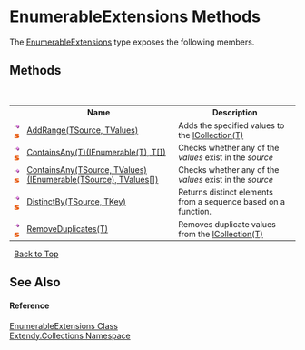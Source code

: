 # EnumerableExtensions Methods
 

The <a href="T_Extendy_Collections_EnumerableExtensions">EnumerableExtensions</a> type exposes the following members.


## Methods
&nbsp;<table><tr><th></th><th>Name</th><th>Description</th></tr><tr><td>![Public method](media/pubmethod.gif "Public method")![Static member](media/static.gif "Static member")</td><td><a href="M_Extendy_Collections_EnumerableExtensions_AddRange__2">AddRange(TSource, TValues)</a></td><td>
Adds the specified values to the <a href="https://docs.microsoft.com/dotnet/api/system.collections.generic.icollection-1" target="_blank">ICollection(T)</a></td></tr><tr><td>![Public method](media/pubmethod.gif "Public method")![Static member](media/static.gif "Static member")</td><td><a href="M_Extendy_Collections_EnumerableExtensions_ContainsAny__1">ContainsAny(T)(IEnumerable(T), T[])</a></td><td>
Checks whether any of the *values* exist in the *source*</td></tr><tr><td>![Public method](media/pubmethod.gif "Public method")![Static member](media/static.gif "Static member")</td><td><a href="M_Extendy_Collections_EnumerableExtensions_ContainsAny__2">ContainsAny(TSource, TValues)(IEnumerable(TSource), TValues[])</a></td><td>
Checks whether any of the *values* exist in the *source*</td></tr><tr><td>![Public method](media/pubmethod.gif "Public method")![Static member](media/static.gif "Static member")</td><td><a href="M_Extendy_Collections_EnumerableExtensions_DistinctBy__2">DistinctBy(TSource, TKey)</a></td><td>
Returns distinct elements from a sequence based on a function.</td></tr><tr><td>![Public method](media/pubmethod.gif "Public method")![Static member](media/static.gif "Static member")</td><td><a href="M_Extendy_Collections_EnumerableExtensions_RemoveDuplicates__1">RemoveDuplicates(T)</a></td><td>
Removes duplicate values from the <a href="https://docs.microsoft.com/dotnet/api/system.collections.generic.icollection-1" target="_blank">ICollection(T)</a></td></tr></table>&nbsp;
<a href="#enumerableextensions-methods">Back to Top</a>

## See Also


#### Reference
<a href="T_Extendy_Collections_EnumerableExtensions">EnumerableExtensions Class</a><br /><a href="N_Extendy_Collections">Extendy.Collections Namespace</a><br />